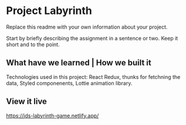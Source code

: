 # Project Labyrinth

Replace this readme with your own information about your project.

Start by briefly describing the assignment in a sentence or two. Keep it short and to the point.

## What have we learned | How we built it

Technologies used in this project: React Redux, thunks for fetchning the data, Styled componenents, Lottie animation library.

## View it live

https://jds-labyrinth-game.netlify.app/
